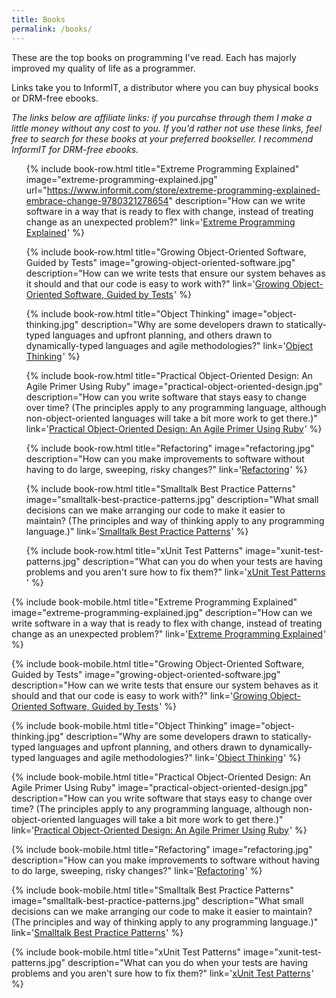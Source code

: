 ```yaml
---
title: Books
permalink: /books/
---
```


These are the top books on programming I've read. Each has majorly improved my quality of life as a programmer.

Links take you to InformIT, a distributor where you can buy physical books or DRM-free ebooks.

*The links below are affiliate links: if you purcahse through them I make a little money without any cost to you. If you'd rather not use these links, feel free to search for these books at your preferred bookseller. I recommend InformIT for DRM-free ebooks.*

<ul class="media-list d-none d-md-block">

{% include book-row.html
  title="Extreme Programming Explained"
  image="extreme-programming-explained.jpg"
  url="https://www.informit.com/store/extreme-programming-explained-embrace-change-9780321278654"
  description="How can we write software in a way that is ready to flex with change, instead of treating change as an unexpected problem?"
  link='<a href="https://click.linksynergy.com/link?id=JlUaUff9Alw&offerid=145238.173981&type=2&murl=https%3A%2F%2Fwww.informit.com%2Ftitle%2F9780321278654">Extreme Programming Explained</a><IMG border=0 width=1 height=1 src="https://ad.linksynergy.com/fs-bin/show?id=JlUaUff9Alw&bids=145238.173981&type=2&subid=0" >'
%}

{% include book-row.html
  title="Growing Object-Oriented Software, Guided by Tests"
  image="growing-object-oriented-software.jpg"
  description="How can we write tests that ensure our system behaves as it should and that our code is easy to work with?"
  link='<a href="https://click.linksynergy.com/link?id=JlUaUff9Alw&offerid=145238.681793&type=2&murl=https%3A%2F%2Fwww.informit.com%2Ftitle%2F9780321503626">Growing Object-Oriented Software, Guided by Tests</a><IMG border=0 width=1 height=1 src="https://ad.linksynergy.com/fs-bin/show?id=JlUaUff9Alw&bids=145238.681793&type=2&subid=0" >'
%}

{% include book-row.html
  title="Object Thinking"
  image="object-thinking.jpg"
  description="Why are some developers drawn to statically-typed languages and upfront planning, and others drawn to dynamically-typed languages and agile methodologies?"
  link='<a href="https://click.linksynergy.com/link?id=JlUaUff9Alw&offerid=145238.2190054&type=2&murl=https%3A%2F%2Fwww.informit.com%2Ftitle%2F9780735691308">Object Thinking</a><IMG border=0 width=1 height=1 src="https://ad.linksynergy.com/fs-bin/show?id=JlUaUff9Alw&bids=145238.2190054&type=2&subid=0" >'
%}

{% include book-row.html
  title="Practical Object-Oriented Design: An Agile Primer Using Ruby"
  image="practical-object-oriented-design.jpg"
  description="How can you write software that stays easy to change over time? (The principles apply to any programming language, although non-object-oriented languages will take a bit more work to get there.)"
  link='<a href="https://click.linksynergy.com/link?id=JlUaUff9Alw&offerid=145238.2461762&type=2&murl=https%3A%2F%2Fwww.informit.com%2Ftitle%2F9780134456478">Practical Object-Oriented Design: An Agile Primer Using Ruby</a><IMG border=0 width=1 height=1 src="https://ad.linksynergy.com/fs-bin/show?id=JlUaUff9Alw&bids=145238.2461762&type=2&subid=0" >'
%}

{% include book-row.html
  title="Refactoring"
  image="refactoring.jpg"
  description="How can you make improvements to software without having to do large, sweeping, risky changes?"
  link='<a href="https://click.linksynergy.com/link?id=JlUaUff9Alw&offerid=145238.2754839&type=2&murl=https%3A%2F%2Fwww.informit.com%2Ftitle%2F9780134757599">Refactoring</a><IMG border=0 width=1 height=1 src="https://ad.linksynergy.com/fs-bin/show?id=JlUaUff9Alw&bids=145238.2754839&type=2&subid=0" >'
%}

{% include book-row.html
  title="Smalltalk Best Practice Patterns"
  image="smalltalk-best-practice-patterns.jpg"
  description="What small decisions can we make arranging our code to make it easier to maintain? (The principles and way of thinking apply to any programming language.)"
  link='<a href="https://click.linksynergy.com/link?id=JlUaUff9Alw&offerid=145238.163529&type=2&murl=https%3A%2F%2Fwww.informit.com%2Ftitle%2F9780134769042">Smalltalk Best Practice Patterns</a><IMG border=0 width=1 height=1 src="https://ad.linksynergy.com/fs-bin/show?id=JlUaUff9Alw&bids=145238.163529&type=2&subid=0" >'
%}

{% include book-row.html
  title="xUnit Test Patterns"
  image="xunit-test-patterns.jpg"
  description="What can you do when your tests are having problems and you aren't sure how to fix them?"
  link='<a href="https://click.linksynergy.com/link?id=JlUaUff9Alw&offerid=145238.1694771&type=2&murl=https%3A%2F%2Fwww.informit.com%2Ftitle%2F9780132800051">xUnit Test Patterns</a><IMG border=0 width=1 height=1 src="https://ad.linksynergy.com/fs-bin/show?id=JlUaUff9Alw&bids=145238.1694771&type=2&subid=0" >'
%}

</ul>

<div class="d-block d-md-none">

{% include book-mobile.html
  title="Extreme Programming Explained"
  image="extreme-programming-explained.jpg"
  description="How can we write software in a way that is ready to flex with change, instead of treating change as an unexpected problem?"
  link='<a href="https://click.linksynergy.com/link?id=JlUaUff9Alw&offerid=145238.173981&type=2&murl=https%3A%2F%2Fwww.informit.com%2Ftitle%2F9780321278654">Extreme Programming Explained</a><IMG border=0 width=1 height=1 src="https://ad.linksynergy.com/fs-bin/show?id=JlUaUff9Alw&bids=145238.173981&type=2&subid=0" >'
%}

{% include book-mobile.html
  title="Growing Object-Oriented Software, Guided by Tests"
  image="growing-object-oriented-software.jpg"
  description="How can we write tests that ensure our system behaves as it should and that our code is easy to work with?"
  link='<a href="https://click.linksynergy.com/link?id=JlUaUff9Alw&offerid=145238.681793&type=2&murl=https%3A%2F%2Fwww.informit.com%2Ftitle%2F9780321503626">Growing Object-Oriented Software, Guided by Tests</a><IMG border=0 width=1 height=1 src="https://ad.linksynergy.com/fs-bin/show?id=JlUaUff9Alw&bids=145238.681793&type=2&subid=0" >'
%}

{% include book-mobile.html
  title="Object Thinking"
  image="object-thinking.jpg"
  description="Why are some developers drawn to statically-typed languages and upfront planning, and others drawn to dynamically-typed languages and agile methodologies?"
  link='<a href="https://click.linksynergy.com/link?id=JlUaUff9Alw&offerid=145238.2190054&type=2&murl=https%3A%2F%2Fwww.informit.com%2Ftitle%2F9780735691308">Object Thinking</a><IMG border=0 width=1 height=1 src="https://ad.linksynergy.com/fs-bin/show?id=JlUaUff9Alw&bids=145238.2190054&type=2&subid=0" >'
%}

{% include book-mobile.html
  title="Practical Object-Oriented Design: An Agile Primer Using Ruby"
  image="practical-object-oriented-design.jpg"
  description="How can you write software that stays easy to change over time? (The principles apply to any programming language, although non-object-oriented languages will take a bit more work to get there.)"
  link='<a href="https://click.linksynergy.com/link?id=JlUaUff9Alw&offerid=145238.2461762&type=2&murl=https%3A%2F%2Fwww.informit.com%2Ftitle%2F9780134456478">Practical Object-Oriented Design: An Agile Primer Using Ruby</a><IMG border=0 width=1 height=1 src="https://ad.linksynergy.com/fs-bin/show?id=JlUaUff9Alw&bids=145238.2461762&type=2&subid=0" >'
%}

{% include book-mobile.html
  title="Refactoring"
  image="refactoring.jpg"
  description="How can you make improvements to software without having to do large, sweeping, risky changes?"
  link='<a href="https://click.linksynergy.com/link?id=JlUaUff9Alw&offerid=145238.2754839&type=2&murl=https%3A%2F%2Fwww.informit.com%2Ftitle%2F9780134757599">Refactoring</a><IMG border=0 width=1 height=1 src="https://ad.linksynergy.com/fs-bin/show?id=JlUaUff9Alw&bids=145238.2754839&type=2&subid=0" >'
%}

{% include book-mobile.html
  title="Smalltalk Best Practice Patterns"
  image="smalltalk-best-practice-patterns.jpg"
  description="What small decisions can we make arranging our code to make it easier to maintain? (The principles and way of thinking apply to any programming language.)"
  link='<a href="https://click.linksynergy.com/link?id=JlUaUff9Alw&offerid=145238.163529&type=2&murl=https%3A%2F%2Fwww.informit.com%2Ftitle%2F9780134769042">Smalltalk Best Practice Patterns</a><IMG border=0 width=1 height=1 src="https://ad.linksynergy.com/fs-bin/show?id=JlUaUff9Alw&bids=145238.163529&type=2&subid=0" >'
%}

{% include book-mobile.html
  title="xUnit Test Patterns"
  image="xunit-test-patterns.jpg"
  description="What can you do when your tests are having problems and you aren't sure how to fix them?"
  link='<a href="https://click.linksynergy.com/link?id=JlUaUff9Alw&offerid=145238.1694771&type=2&murl=https%3A%2F%2Fwww.informit.com%2Ftitle%2F9780132800051">xUnit Test Patterns</a><IMG border=0 width=1 height=1 src="https://ad.linksynergy.com/fs-bin/show?id=JlUaUff9Alw&bids=145238.1694771&type=2&subid=0" >'
%}

</div>
